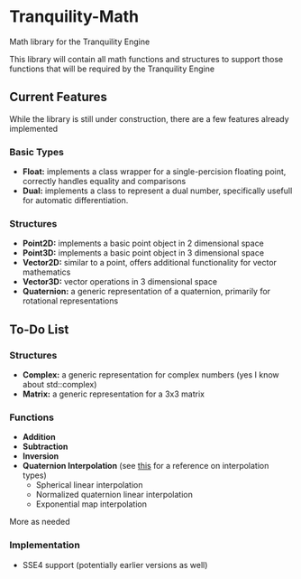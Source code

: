Tranquility-Math
================

Math library for the Tranquility Engine

This library will contain all math functions and structures to support those functions that will be required by the Tranquility Engine  

Current Features  
----------------
While the library is still under construction, there are a few features already implemented
### Basic Types
* **Float:** implements a class wrapper for a single-percision floating point, correctly handles equality and comparisons  
* **Dual:** implements a class to represent a dual number, specifically usefull for automatic differentiation.  

### Structures
* **Point2D:** implements a basic point object in 2 dimensional space  
* **Point3D:** implements a basic point object in 3 dimensional space  
* **Vector2D:** similar to a point, offers additional functionality for vector mathematics  
* **Vector3D:** vector operations in 3 dimensional space
* **Quaternion:** a generic representation of a quaternion, primarily for rotational representations  

To-Do List
----------
### Structures
* **Complex:** a generic representation for complex numbers (yes I know about std::complex)
* **Matrix:** a generic representation for a 3x3 matrix


### Functions
* **Addition**
* **Subtraction**
* **Inversion**
* **Quaternion Interpolation** (see [this](http://number-none.com/product/Understanding%20Slerp,%20Then%20Not%20Using%20It/) for a reference on interpolation types)
  * Spherical linear interpolation
  * Normalized quaternion linear interpolation
  * Exponential map interpolation

More as needed

### Implementation
* SSE4 support (potentially earlier versions as well)
